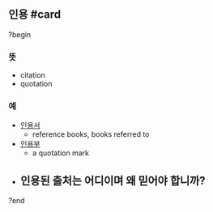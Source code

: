 ## 인용 #card
?begin
### 뜻
- citation
- quotation
### 예
- [인용서](https://dic.daum.net/word/view.do?wordid=kew000058824&q=%EC%9D%B8%EC%9A%A9%EC%84%9C)
	- reference books, books referred to
-  [인용부](https://dic.daum.net/word/view.do?wordid=kew000058823&q=%EC%9D%B8%EC%9A%A9%EB%B6%80)
	- a quotation mark
- 인용된 출처는 어디이며 왜 믿어야 합니까?
	- 
?end
